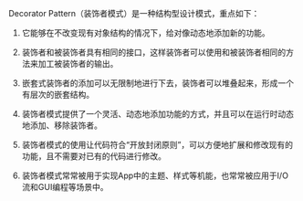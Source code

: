

Decorator Pattern（装饰者模式）是一种结构型设计模式，重点如下：

1. 它能够在不改变现有对象结构的情况下，给对像动态地添加新的功能。

2. 装饰者和被装饰者具有相同的接口，这样装饰者可以使用和被装饰者相同的方法来加工被装饰者的输出。

3. 嵌套式装饰者的添加可以无限制地进行下去，装饰者可以堆叠起来，形成一个有层次的嵌套结构。

4. 装饰者模式提供了一个灵活、动态地添加功能的方式，并且可以在运行时动态地添加、移除装饰者。

5. 装饰者模式的使用让代码符合“开放封闭原则”，可以方便地扩展和修改现有的功能，且不需要对已有的代码进行修改。

6. 装饰者模式常常被用于实现App中的主题、样式等机能，也常常被应用于I/O流和GUI编程等场景中。